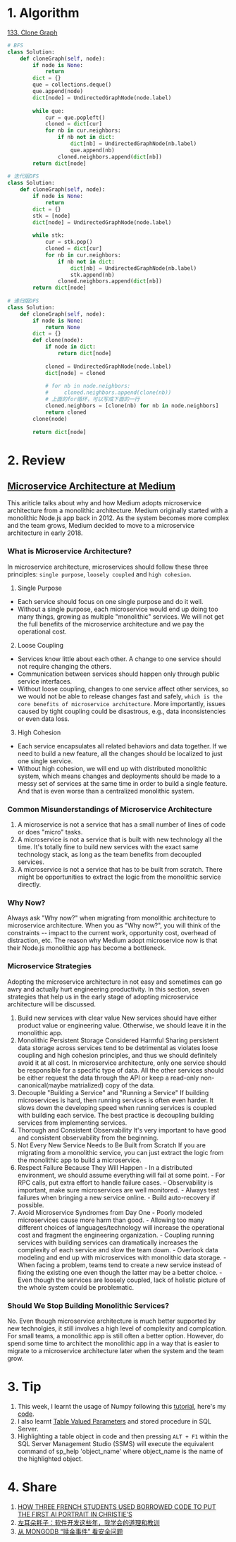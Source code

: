 # 1. Algorithm

[133. Clone Graph](https://leetcode.com/problems/clone-graph/description/)
```Python
# BFS
class Solution:
    def cloneGraph(self, node):
        if node is None:
            return
        dict = {}
        que = collections.deque()
        que.append(node)
        dict[node] = UndirectedGraphNode(node.label)
        
        while que:
            cur = que.popleft()
            cloned = dict[cur]
            for nb in cur.neighbors:
                if nb not in dict:
                    dict[nb] = UndirectedGraphNode(nb.label)
                    que.append(nb)
                cloned.neighbors.append(dict[nb])
        return dict[node]
        
# 迭代版DFS
class Solution:
    def cloneGraph(self, node):
        if node is None:
            return
        dict = {}
        stk = [node]
        dict[node] = UndirectedGraphNode(node.label)
        
        while stk:
            cur = stk.pop()
            cloned = dict[cur]
            for nb in cur.neighbors:
                if nb not in dict:
                    dict[nb] = UndirectedGraphNode(nb.label)
                    stk.append(nb)
                cloned.neighbors.append(dict[nb])
        return dict[node]
        
# 递归版DFS 
class Solution:
    def cloneGraph(self, node):
        if node is None:
            return None
        dict = {}    
        def clone(node):
            if node in dict:
                return dict[node]
        
            cloned = UndirectedGraphNode(node.label)
            dict[node] = cloned
            
            # for nb in node.neighbors:
            #     cloned.neighbors.append(clone(nb))
            # 上面的for循环，可以写成下面的一行
            cloned.neighbors = [clone(nb) for nb in node.neighbors]
            return cloned
        clone(node)
        
        return dict[node]

```

# 2. Review
## [Microservice Architecture at Medium](https://medium.engineering/microservice-architecture-at-medium-9c33805eb74f)</br>
This ariticle talks about why and how Medium adopts microservice architecture from a monolithic architecture. 
Medium originally started with a monolithic Node.js app back in 2012. As the system becomes more complex and the team grows, Medium decided to move to a microservice architecture in early 2018. 

### What is Microservice Architecture?
In microservice architecture, microservices should follow these three principles: `single purpose`, `loosely coupled` and `high cohesion`.
  1. Single Purpose</br>
  - Each service should focus on  one single purpose and do it well.
  - Without a single purpose, each microservice would end up doing too many things, growing as multiple "monolithic" services. We will not get the full benefits of the microservice architecture and we pay the operational cost.
     
  2. Loose Coupling</br>
  - Services know little about each other. A change to one service should not require changing the others.
  - Communication between services should happen only through public service interfaces.
  - Without loose coupling, changes to one service affect other services, so we would not be able to release changes fast and safely, `which is the core benefits of microservice architecture`. More importantly, issues caused by tight coupling could be disastrous, e.g., data inconsistencies or even data loss.
  3. High Cohesion</br>
  - Each service encapsulates all related behaviors and data together. If we need to build a new feature, all the changes should be localized to just one single service.
  - Without high cohesion, we will end up with distributed monolithic system, which means changes and deployments should be made to a messy set of services at the same time in order to build a single feature. And that is even worse than a centralized monolithic system.
### Common Misunderstandings of Microservice Architecture
  1. A microservice is not a service that has a small number of lines of code or does "micro" tasks.
  2. A microservice is not a service that is built with new technology all the time. It's totally fine to build new services with the exact same technology stack, as long as the team benefits from decoupled services.
  3. A microservice is not a service that has to be built from scratch. There might be opportunities to extract the logic from the monolithic service directly.

### Why Now?
Always ask "Why now?" when migrating from monolithic architecture to microservice architecture. When you as "Why now?", you will think of the constraints -- impact to the current work, opportunity cost, overhead of distraction, etc. The reason why Medium adopt microservice now is that their Node.js monolithic app has become a bottleneck.

### Microservice Strategies
Adopting the microservice architecture in not easy and sometimes can go awry and actually hurt engineering productivity. In this section, seven strategies that help us in the early stage of adopting microservice architecture will be discussed. 
  1. Build new services with clear value
     New services should have either product value or engineering value. Otherwise, we should leave it in the monolithic app.
  2. Monolithic Persistent Storage Considered Harmful
     Sharing persistent data storage across services tend to be detrimental as violates loose coupling and high cohesion principles, and thus we should definitely avoid it at all cost.
     In microservice architecture, only one service should be responsible for a specific type of data. All the other services should be either request the data through the API or keep a read-only non-canonical(maybe matrialized) copy of the data.
  3. Decouple "Building a Service" and "Running a Service" 
     If building microservices is hard, then running services is often even harder. It slows down the developing speed when running services is coupled with building each service. The best practice is decoupling building services from implementing services.
  4. Thorough and Consistent Observability
     It's very important to have good and consistent observability from the beginning.
  5. Not Every New Service Needs to Be Built from Scratch
     If you are migrating from a monolithic service, you can just extract the logic from the monolithic app to build a microservice.
  6. Respect Failure Because They Will Happen
    - In a distributed environment, we should assume everything will fail at some point.
    - For RPC calls, put extra effort to handle failure cases.
    - Observability is important, make sure microservices are well monitored.
    - Always test failures when bringing a new service online. 
    - Build auto-recovery if possible.
  7. Avoid Microservice Syndromes from Day One
    - Poorly modeled microservices cause more harm than good.
    - Allowing too many different choices of languages/technology will increase the operational cost and fragment the engineering organization.
    - Coupling running services with building services can dramatically increases the complexity of each service and slow the team down.
    - Overlook data modeling and end up with microservices with monolithic data storage.
    - When facing a problem, teams tend to create a new service instead of fixing the existing one even though the latter may be a better choice.
    - Even though the services are loosely coupled, lack of holistic picture of the whole system could be problematic.
### Should We Stop Building Monolithic Services?
No. Even though microservice architecture is much better supported by new technolgies, it still involves a high level of complexity and complcation. For small teams, a monolithic app is still often a better option. However, do spend some time to architect the monolithic app in a way that is easier to migrate to a microservice architecture later when the system and the team grow.

         
# 3. Tip
  1. This week, I learnt the usage of Numpy following this [tutorial](https://github.com/rougier/numpy-100), here's my [code](https://github.com/GaoLiaoLiao/ML-101/blob/master/numpy-100.ipynb).</br>
  2. I also learnt [Table Valued Parameters](https://docs.microsoft.com/en-us/dotnet/framework/data/adonet/sql/table-valued-parameters) and stored procedure in SQL Server.
  3. Highlighting a table object in code and then pressing `ALT + F1` within the SQL Server Management Studio (SSMS) will execute the equivalent command of sp_help 'object_name' where object_name is the name of the highlighted object.

# 4. Share
  1. [HOW THREE FRENCH STUDENTS USED BORROWED CODE TO PUT THE FIRST AI PORTRAIT IN CHRISTIE’S](https://www.theverge.com/2018/10/23/18013190/ai-art-portrait-auction-christies-belamy-obvious-robbie-barrat-gans)</br>
  2. [左耳朵耗子：软件开发这些年，我学会的道理和教训](https://mp.weixin.qq.com/s/-Gus3fGHXcRBvuKjrwQStA)</br>
  3. [从 MONGODB “赎金事件” 看安全问题](https://coolshell.cn/articles/17607.html)</br>
  


  
  
  
  
  

